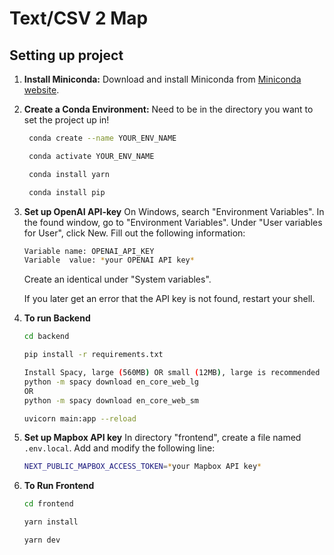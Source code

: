# Text/CSV 2 Map
## Setting up project

1. **Install Miniconda:**
   Download and install Miniconda from [Miniconda website](https://docs.conda.io/en/latest/miniconda.html).

2. **Create a Conda Environment:**
   Need to be in the directory you want to set the project up in!

   ```bash
    conda create --name YOUR_ENV_NAME

    conda activate YOUR_ENV_NAME

    conda install yarn

    conda install pip
   ```

3. **Set up OpenAI API-key**
   On Windows, search "Environment Variables". In the found window, go to "Environment Variables". Under "User variables for User", click New.
   Fill out the following information:
   ```bash
   Variable name: OPENAI_API_KEY
   Variable  value: *your OPENAI API key*
   ```
   Create an identical under "System variables".

   If you later get an error that the API key is not found, restart your shell.

4. **To run Backend**
   ```bash
   cd backend

   pip install -r requirements.txt

   Install Spacy, large (560MB) OR small (12MB), large is recommended
   python -m spacy download en_core_web_lg
   OR
   python -m spacy download en_core_web_sm

   uvicorn main:app --reload
   ```

5. **Set up Mapbox API key**
   In directory "frontend", create a file named `.env.local`.
   Add and modify the following line:
   ```bash
   NEXT_PUBLIC_MAPBOX_ACCESS_TOKEN=*your Mapbox API key*
   ```

6. **To Run Frontend**
   ```bash
   cd frontend

   yarn install

   yarn dev
   ```


